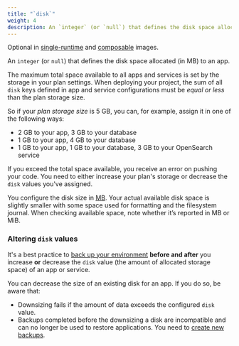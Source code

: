 ```yaml
---
title: "`disk`"
weight: 4
description: An `integer` (or `null`) that defines the disk space allocated (in MB) to an app.
---
```


Optional in [single-runtime](/create-apps/app-reference/single-runtime-image.md#top-level-properties) and [composable](/create-apps/app-reference/composable-image.md#top-level-properties) images. 

An `integer` (or `null`) that defines the disk space allocated (in MB) to an app.

The maximum total space available to all apps and services is set by the storage in your plan settings.
When deploying your project, the sum of all `disk` keys defined in app and service configurations
must be *equal or less* than the plan storage size.

So if your *plan storage size* is 5&nbsp;GB, you can, for example, assign it in one of the following ways:

- 2&nbsp;GB to your app, 3&nbsp;GB to your database
- 1&nbsp;GB to your app, 4&nbsp;GB to your database
- 1&nbsp;GB to your app, 1&nbsp;GB to your database, 3&nbsp;GB to your OpenSearch service

If you exceed the total space available, you receive an error on pushing your code.
You need to either increase your plan's storage or decrease the `disk` values you've assigned.

You configure the disk size in [MB](/glossary/_index.md#mb). Your actual available disk space is slightly smaller with some space used for formatting and the filesystem journal. When checking available space, note whether it’s reported in MB or MiB.

### Altering `disk` values

It's a best practice to [back up your environment](/environments/backup.md) **before and after** you increase **or** decrease the `disk` value (the amount of allocated storage space) of an app or service.

You can decrease the size of an existing disk for an app. If you do so, be aware that:
- Downsizing fails if the amount of <!-- application? --> data exceeds the configured `disk` value. 
- Backups completed before the downsizing a disk are incompatible <!-- with what? --> and can no longer be used to restore applications. You need to [create new backups](/environments/backup.md).
